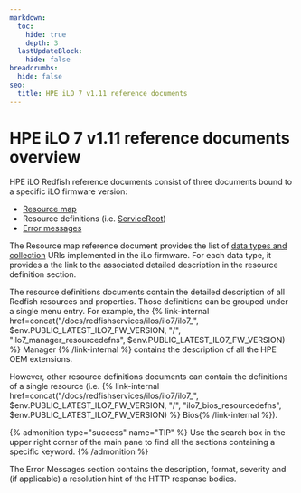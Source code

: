 ```yaml
---
markdown:
  toc:
    hide: true
    depth: 3
  lastUpdateBlock:
    hide: false
breadcrumbs:
  hide: false
seo:
  title: HPE iLO 7 v1.11 reference documents
---
```


# HPE iLO 7 v1.11 reference documents overview

HPE iLO Redfish reference documents consist of three documents bound to a specific iLO firmware version:

- [Resource map](/docs/redfishservices/ilos/ilo7/ilo7_111/ilo7_resmap111/)
- Resource definitions (i.e. [ServiceRoot](/docs/redfishservices/ilos/ilo7/ilo7_111/ilo7_serviceroot_resourcedefns111/))
- [Error messages](/docs/redfishservices/ilos/ilo7/ilo7_111/ilo7_msgregs111/)

The Resource map reference document provides the list of [data types and collection](/docs/concepts/datatypesandcollections/) URIs implemented in the iLo firmware. For each data type, it provides a the link to the associated detailed description in the resource definition section.

The resource definitions documents contain the detailed description of all Redfish resources and properties. Those definitions can be grouped under a single menu entry. For example, the
{% link-internal href=concat("/docs/redfishservices/ilos/ilo7/ilo7_", $env.PUBLIC_LATEST_ILO7_FW_VERSION, "/", "ilo7_manager_resourcedefns", $env.PUBLIC_LATEST_ILO7_FW_VERSION) %} Manager {% /link-internal %}
contains the description of all the HPE OEM extensions.

However, other resource definitions documents can contain the definitions of a single resource (i.e.
{% link-internal href=concat("/docs/redfishservices/ilos/ilo7/ilo7_", $env.PUBLIC_LATEST_ILO7_FW_VERSION, "/", "ilo7_bios_resourcedefns", $env.PUBLIC_LATEST_ILO7_FW_VERSION) %} Bios{% /link-internal %}).

{% admonition type="success" name="TIP" %}
Use the search box in the upper right corner of the main pane to find all the sections containing a specific keyword.
{% /admonition %}

The Error Messages section contains the description, format, severity and (if applicable) a resolution hint of the HTTP response bodies.
